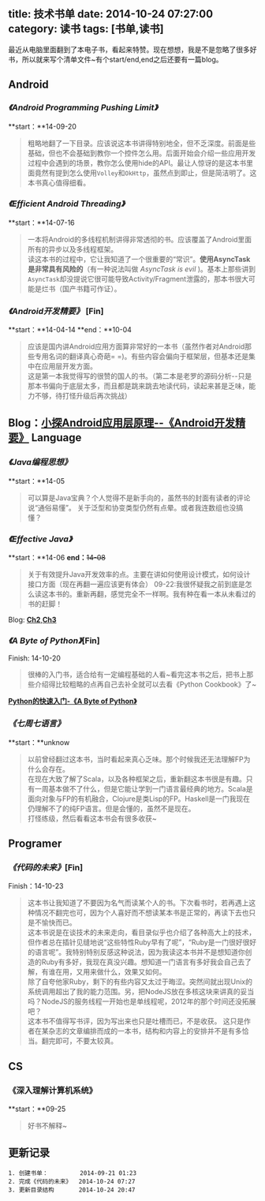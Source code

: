 title: 技术书单
date: 2014-10-24 07:27:00
category: 读书
tags: [书单,读书]
---
最近从电脑里面翻到了本电子书，看起来特赞。现在想想，我是不是忽略了很多好书，所以就来写个清单文件~有个start/end,end之后还要有一篇blog。
<!--more-->
Android
-----------------
### ***《Android Programming Pushing Limit》*** 
**start：**14-09-20
> 粗略地翻了一下目录。应该说这本书讲得特别地全，但不乏深度。前面是些基础，但也不会基础到教你一个控件怎么用。后面开始会介绍一些应用开发过程中会遇到的场景，教你怎么使用hide的API。最让人惊讶的是这本书里面竟然有提到怎么使用`Volley`和`OkHttp`，虽然点到即止，但是简洁明了。这本书真心值得细看。

### ***《Efficient Android Threading》***
**start：**14-07-16
> 一本将Android的多线程机制讲得非常透彻的书。应该覆盖了Android里面所有的异步以及多线程框架。  
> 读这本书的过程中，它让我知道了一个很重要的“常识”。**使用AsyncTask是非常具有风险的**（有一种说法叫做 *AsyncTask is evil* )。基本上那些讲到`AsyncTask`却没提说它很可能导致Activity/Fragment泄露的，那本书很大可能是烂书（国产书籍可作证）。

### ***《Android开发精要》*** [Fin]
**start：**14-04-14 **end：**10-04 
> 应该是国内讲Android应用方面算非常好的一本书（虽然作者对Android那些专用名词的翻译真心奇葩= =)。有些内容会偏向于框架层，但基本还是集中在应用层开发方面。  
> 这是第一本我觉得写的很赞的国人的书。（第二本是老罗的源码分析--只是那本书偏向于底层太多，而且都是跳来跳去地读代码，读起来甚是乏味，能力不够，待打怪升级后再次挑战）

Blog：[**小探Android应用层原理--《Android开发精要》**][2]
Language
-------------------
### ***《Java编程思想》*** ### 
**start：**14-05
>可以算是Java宝典？个人觉得不是新手向的，虽然书的封面有读者的评论说“通俗易懂”。
>关于泛型和协变类型仍然有点晕。或者我连数组也没搞懂？

### ***《Effective Java》*** ### 
**start：**14-06 **end：**~~14-08~~
> 关于有效提升Java开发效率的点。主要在讲如何使用设计模式，如何设计接口方面（现在再翻一遍应该更有体会）
> 09-22:我很怀疑我之前到底是怎么读这本书的。重新再翻，感觉完全不一样啊。我有种在看一本从未看过的书的赶脚！

Blog: [**Ch2**][ej2],[**Ch3**][ej3]

### ***《A Byte of Python》***[Fin]
Finish: 14-10-20
> 很棒的入门书，适合给有一定编程基础的人看~看完这本书之后，把书上那些介绍得比较粗略的点再自己去补全就可以去看《Python Cookbook》了~ 

[**Python的快速入门-《A Byte of Python》**][abyteofpython] 

### ***《七周七语言》*** ### 
**start：**unknow
> 以前曾经翻过这本书，当时看起来真心乏味。那个时候我还无法理解FP为什么会存在。  
> 在现在大致了解了Scala，以及各种框架之后，重新翻这本书很是有趣。只有一周基本做不了什么，但是它能让学到一门语言最经典的地方。Scala是面向对象与FP的有机融合，Clojure是类Lisp的FP。Haskell是一门我现在仍理解不了的纯FP语言。但是会懂的，虽然不是现在。  
> 打怪练级，然后看看这本书会有很多收获~

Programer
-------------------
### ***《代码的未来》***[Fin]
Finish：14-10-23
> 这本书让我知道了不要因为名气而读某个人的书。下次看书时，若再遇上这种情况不翻完也可，因为个人喜好而不想读某本书是正常的，再读下去也只是不愉快而已。  
> 这本书说是在谈技术的未来走向，看目录似乎也介绍了各种高大上的技术，但作者总在插针见缝地说“这些特性Ruby早有了呢”，“Ruby是一门很好很好的语言呢”。我特别特别反感这种说法，因为我读这本书并不是想知道你创造的Ruby有多好，我现在真没兴趣。想知道一门语言有多好我会自己去了解，有谁在用，又用来做什么，效果又如何。  
> 除了自夸他家Ruby，剩下的有些内容又太过于晦涩。突然间就出现Unix的系统调用超出了我的能力范围。另，把NodeJS放在多核这块来讲真的妥当吗？NodeJS的服务线程一开始也是单线程呢，2012年的那个时间还没拓展吧？  
> 这本书不值得写书评，因为写出来也只是吐槽而已，不是收获。
> 这只是作者在某杂志的文章编排而成的一本书，结构和内容上的安排并不是有多恰当。翻完即可，不要太较真。

CS
------------
### **《深入理解计算机系统》** ### 
**start：**09-25
> 好书不解释~

更新记录
------------
```
1. 创建书单：         2014-09-21 01:23
2. 完成《代码的未来》  2014-10-24 07:27
3. 更新目录结构       2014-10-24 20:47
```
[ej2]: {{root_url}}/2014/09/24/blog-for-effective-Java-ch2/
[ej3]:{{root_url}}/2014/09/25/blog-for-effective-Java-ch3/
[2]: {{root_url}}/2014/10/01/reading-android-kaifa-jingyao/
[abyteofpython]: {{root_url}}/2014/10/14/learn-python-in-a-simple-way/